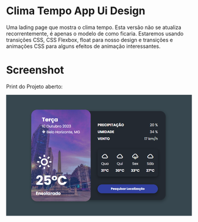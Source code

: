 # Clima Tempo App Ui Design
Uma lading page que mostra o clima tempo. Esta versão não se atualiza recorrentemente, é apenas o modelo de como ficaria.
Estaremos usando transições CSS, CSS Flexbox, float para nosso design e transições e animações CSS para alguns efeitos de animação interessantes.

# Screenshot
Print do Projeto aberto:

![screenshot1](screenshot.jpg)